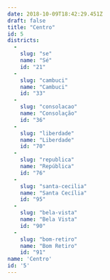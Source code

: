 ```yaml
---
date: 2018-10-09T18:42:29.451Z
draft: false
title: "Centro"
id: 5
districts:
  -
    slug: "se"
    name: "Sé"
    id: "21"
  -
    slug: "cambuci"
    name: "Cambuci"
    id: "33"
  -
    slug: "consolacao"
    name: "Consolação"
    id: "36"
  -
    slug: "liberdade"
    name: "Liberdade"
    id: "70"
  -
    slug: "republica"
    name: "República"
    id: "76"
  -
    slug: "santa-cecilia"
    name: "Santa Cecília"
    id: "95"
  -
    slug: "bela-vista"
    name: "Bela Vista"
    id: "90"
  -
    slug: "bom-retiro"
    name: "Bom Retiro"
    id: "91"
name: 'Centro'
id: '5'
---
```

		